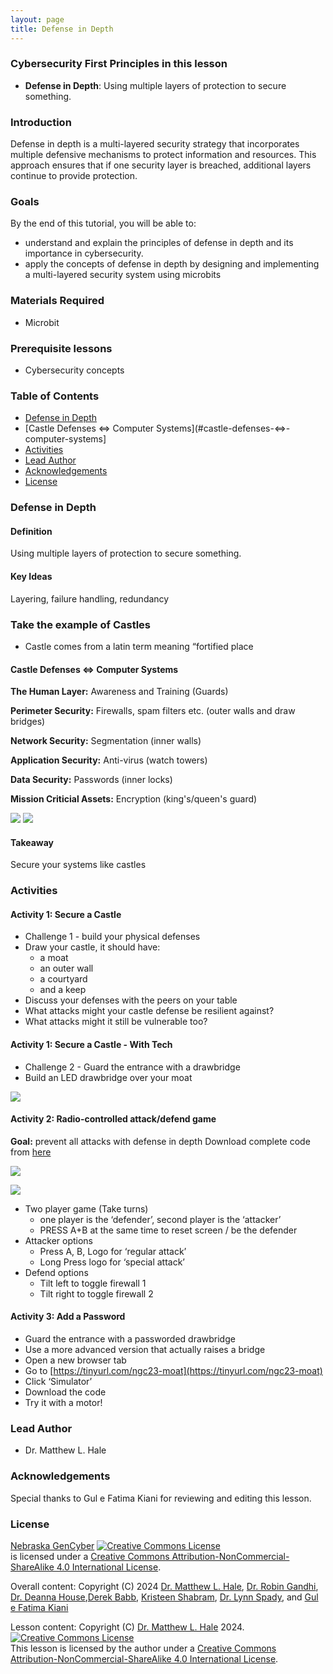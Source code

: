 ```yaml
---
layout: page
title: Defense in Depth
---
```


### Cybersecurity First Principles in this lesson

* __Defense in Depth__: Using multiple layers of protection to secure something.

### Introduction
Defense in depth is a multi-layered security strategy that incorporates multiple defensive mechanisms to protect information and resources. This approach ensures that if one security layer is breached, additional layers continue to provide protection.

### Goals

By the end of this tutorial, you will be able to:
* understand and explain the principles of defense in depth and its importance in cybersecurity.
* apply the concepts of defense in depth by designing and implementing a multi-layered security system using microbits


### Materials Required
* Microbit


### Prerequisite lessons
- Cybersecurity concepts

### Table of Contents
- [Defense in Depth](#defense-in-depth)
- [Castle Defenses ⇔ Computer Systems](#castle-defenses-⇔-computer-systems]
- [Activities](#activities)
- [Lead Author](#lead-author)
- [Acknowledgements](#acknowledgements)
- [License](#license)

### Defense in Depth
#### Definition
Using multiple layers of protection to secure something.

#### Key Ideas
Layering, failure handling, redundancy


### Take the example of Castles

- Castle comes from a latin term meaning “fortified place

#### Castle Defenses ⇔ Computer Systems


**The Human Layer:** Awareness and Training (Guards)

**Perimeter Security:** Firewalls, spam filters etc. (outer walls and draw bridges)

**Network Security:** Segmentation (inner walls)

**Application Security:** Anti-virus (watch towers)

**Data Security:** Passwords (inner locks)

**Mission Criticial Assets:** Encryption (king's/queen's guard)


![](d22.png)  ![](d3.png)

#### Takeaway
Secure your systems like castles


### Activities
#### Activity 1: Secure a Castle
- Challenge 1 - build your physical defenses
- Draw your castle, it should have:
    - a moat 
    - an outer wall
    - a courtyard
    - and a keep
- Discuss your defenses with the peers on your table
- What attacks might your castle defense be resilient against?
- What attacks might it still be vulnerable too?

#### Activity 1: Secure a Castle - With Tech
- Challenge 2 - Guard the entrance with a drawbridge
- Build an LED drawbridge over your moat

![](d4.png)

#### Activity 2: Radio-controlled attack/defend game
**Goal:** prevent all attacks with defense in depth
Download complete code from [here](https://github.com/MLHale/did)

![](d5.png)

![](d6.png)

- Two player game (Take turns)
    - one player is the ‘defender’, second player is the ‘attacker’
    - PRESS A+B at the same time to reset screen / be the defender
- Attacker options
    - Press A, B, Logo for ‘regular attack’
    - Long Press logo for ‘special attack’
- Defend options
    - Tilt left to toggle firewall 1
    - Tilt right to toggle firewall 2
 
#### Activity 3: Add a Password
- Guard the entrance with a passworded drawbridge
- Use a more advanced version that actually raises a bridge
- Open a new browser tab
- Go to [https://tinyurl.com/ngc23-moat](https://tinyurl.com/ngc23-moat)
- Click ‘Simulator’
- Download the code
- Try it with a motor!


### Lead Author

- Dr. Matthew L. Hale

### Acknowledgements

Special thanks to Gul e Fatima Kiani for reviewing and editing this lesson.

### License
[Nebraska GenCyber](https://www.nebraskagencyber.com) <a rel="license" href="http://creativecommons.org/licenses/by-nc-sa/4.0/"><img alt="Creative Commons License" style="border-width:0" src="https://i.creativecommons.org/l/by-nc-sa/4.0/88x31.png" /></a><br /> is licensed under a <a rel="license" href="http://creativecommons.org/licenses/by-nc-sa/4.0/">Creative Commons Attribution-NonCommercial-ShareAlike 4.0 International License</a>.

Overall content: Copyright (C) 2024  [Dr. Matthew L. Hale](http://faculty.ist.unomaha.edu/mhale/), [Dr. Robin Gandhi](http://faculty.ist.unomaha.edu/rgandhi/), [Dr. Deanna House](#),[Derek Babb](https://derekbabb.com/), [Kristeen Shabram](#), [Dr. Lynn Spady](#), and [Gul e Fatima Kiani](#)

Lesson content: Copyright (C) [Dr. Matthew L. Hale](http://faculty.ist.unomaha.edu/mhale/) 2024.  
<a rel="license" href="http://creativecommons.org/licenses/by-nc-sa/4.0/"><img alt="Creative Commons License" style="border-width:0" src="https://i.creativecommons.org/l/by-nc-sa/4.0/88x31.png" /></a><br /><span xmlns:dct="http://purl.org/dc/terms/" property="dct:title">This lesson</span> is licensed by the author under a <a rel="license" href="http://creativecommons.org/licenses/by-nc-sa/4.0/">Creative Commons Attribution-NonCommercial-ShareAlike 4.0 International License</a>.

